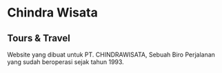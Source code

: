 # Chindra Wisata

## Tours & Travel

Website yang dibuat untuk PT. CHINDRAWISATA,
Sebuah Biro Perjalanan yang sudah beroperasi sejak tahun 1993.
